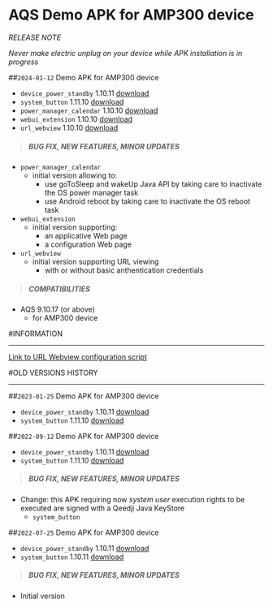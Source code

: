 # AQS Demo APK for AMP300 device
*RELEASE NOTE*

*Never make electric unplug on your device while APK installation is in progress*

##`2024-01-12` Demo APK for AMP300 device
- `device_power_standby` 1.10.11 [download](https://github.com/innes-labs/archives/blob/main/downloads/amp300/APK/device_power_standby-qeedjisystem_aosp-setup-1.10.11.apk)
- `system_button` 1.11.10 [download](https://github.com/innes-labs/archives/blob/main/downloads/amp300/APK/system_button-qeedjisystem_aosp-setup-1.11.10.apk)
- `power_manager_calendar` 1.10.10 [download](https://github.com/innes-labs/archives/blob/main/downloads/amp300/APK/power_manager_calendar-qeedjisystem_aosp-setup-1.10.10.apk)
- `webui_extension` 1.10.10 [download](https://github.com/innes-labs/archives/blob/main/downloads/amp300/APK/webui_extension-qeedjisystem_aosp-setup-1.10.10.apk)
- `url_webview` 1.10.10 [download](https://github.com/innes-labs/archives/blob/main/downloads/amp300/APK/url_webview-qeedjisystem_aosp-setup-1.10.10.apk)

>##### **BUG FIX, NEW FEATURES, MINOR UPDATES**
- `power_manager_calendar`
	- initial version allowing to:
		- use goToSleep and wakeUp Java API by taking care to inactivate the OS power manager task
		- use Android reboot by taking care to inactivate the OS reboot task
- `webui_extension`
	- initial version supporting:
		- an applicative Web page
		- a configuration Web page
- `url_webview`
	- initial version supporting URL viewing
		- with or without basic anthentication credentials
>##### **COMPATIBILITIES**
- AQS 9.10.17 (or above)
    - for AMP300 device

#INFORMATION
***********************************************************************

[Link to URL Webview configuration script](https://github.com/Qeedji/aosp-amp300-sdk/tree/master/examples/url_webview/configuration/000000000000.js)

#OLD VERSIONS HISTORY
*********************************************************************************************************

##`2023-01-25` Demo APK for AMP300 device
- `device_power_standby` 1.10.11 [download](https://github.com/innes-labs/archives/blob/main/downloads/amp300/APK/device_power_standby-qeedjisystem_aosp-setup-1.10.11.apk)
- `system_button` 1.11.10 [download](https://github.com/innes-labs/archives/blob/main/downloads/amp300/APK/system_button-qeedjisystem_aosp-setup-1.11.10.apk)

##`2022-09-12` Demo APK for AMP300 device
- `device_power_standby` 1.10.11 [download](https://github.com/innes-labs/archives/blob/main/downloads/amp300/APK/device_power_standby-amp300-setup-1.10.11.apk)
- `system_button` 1.11.10 [download](https://github.com/innes-labs/archives/blob/main/downloads/amp300/APK/system_button-amp300-setup-1.11.10.apk)

>##### **BUG FIX, NEW FEATURES, MINOR UPDATES**
- Change: this APK requiring now *system user* execution rights to be executed are signed with a Qeedji Java KeyStore
    - `system_button`

##`2022-07-25` Demo APK for AMP300 device
- `device_power_standby` 1.10.11 [download](https://github.com/innes-labs/archives/blob/main/downloads/amp300/APK/device_power_standby-amp300-setup-1.10.11.apk)
- `system_button` 1.10.11 [download](https://github.com/innes-labs/archives/blob/main/downloads/amp300/APK/system_button-amp300-setup-1.10.11.apk)

>##### **BUG FIX, NEW FEATURES, MINOR UPDATES**
- Initial version
